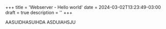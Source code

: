 +++
title = 'Webserver - Hello world'
date = 2024-03-02T13:23:49-03:00
draft = true
description = ''
+++

AASUIDHASUIHDA 
ASDUIAHSJU
